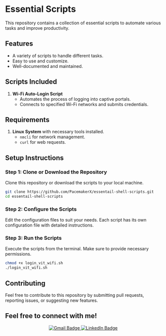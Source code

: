 # Essential Scripts

This repository contains a collection of essential scripts to automate various tasks and improve productivity.

## Features
- A variety of scripts to handle different tasks.
- Easy to use and customize.
- Well-documented and maintained.


## Scripts Included
1. **Wi-Fi Auto-Login Script**
    - Automates the process of logging into captive portals.
    - Connects to specified Wi-Fi networks and submits credentials.


## Requirements
1. **Linux System** with necessary tools installed.
    - `nmcli` for network management.
    - `curl` for web requests.


## Setup Instructions

### Step 1: Clone or Download the Repository
Clone this repository or download the scripts to your local machine.

```bash
git clone https://github.com/PacemakerX/essentail-shell-scripts.git
cd essentail-shell-scripts
```

### Step 2: Configure the Scripts
Edit the configuration files to suit your needs. Each script has its own configuration file with detailed instructions.

### Step 3: Run the Scripts
Execute the scripts from the terminal. Make sure to provide necessary permissions.

```bash
chmod +x login_vit_wifi.sh
./login_vit_wifi.sh
```


## Contributing
Feel free to contribute to this repository by submitting pull requests, reporting issues, or suggesting new features.


## Feel free to connect with me!

<p align="center">
    <a href="mailto:sparsh.officialwork@gmail.com">
        <img src="https://img.shields.io/badge/Gmail-sparsh.officialwork@gmail.com-D14836?style=for-the-badge&logo=gmail&logoColor=white" alt="Gmail Badge" />
    </a>
    <a href="https://www.linkedin.com/in/sparshsoni">
        <img src="https://img.shields.io/badge/LinkedIn-Connect-blue?style=for-the-badge&logo=linkedin&logoColor=white" alt="LinkedIn Badge" />
    </a>
</p>